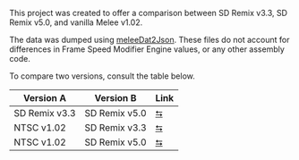 This project was created to offer a comparison between SD Remix v3.3, SD Remix v5.0, and vanilla Melee v1.02.

The data was dumped using [meleeDat2Json](https://github.com/pfirsich/meleeDat2Json). These files do not account for differences in Frame Speed Modifier Engine values, or any other assembly code.

To compare two versions, consult the table below.

Version A|Version B|Link
-|-|-
SD Remix v3.3|SD Remix v5.0|[⮀](https://github.com/ribbanya/sdremix-json/compare/sdremix-v3_3..sdremix-v5_0)
NTSC v1.02|SD Remix v3.3|[⮀](https://github.com/ribbanya/sdremix-json/compare/ntsc-v1_02..sdremix-v3_3)
NTSC v1.02|SD Remix v5.0|[⮀](https://github.com/ribbanya/sdremix-json/compare/ntsc-v1_02..sdremix-v5_0)
